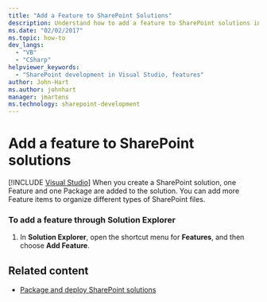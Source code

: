 ```yaml
---
title: "Add a Feature to SharePoint Solutions"
description: Understand how to add a feature to SharePoint solutions in Visual Studio. You can add more feature items to organize different types of SharePoint files.
ms.date: "02/02/2017"
ms.topic: how-to
dev_langs:
  - "VB"
  - "CSharp"
helpviewer_keywords:
  - "SharePoint development in Visual Studio, features"
author: John-Hart
ms.author: johnhart
manager: jmartens
ms.technology: sharepoint-development
---
```

# Add a feature to SharePoint solutions

 [!INCLUDE [Visual Studio](~/includes/applies-to-version/vs-windows-only.md)]
  When you create a SharePoint solution, one Feature and one Package are added to the solution. You can add more Feature items to organize different types of SharePoint files.

### To add a feature through Solution Explorer

1. In **Solution Explorer**, open the shortcut menu for **Features**, and then choose **Add Feature**.

## Related content
- [Package and deploy SharePoint solutions](../sharepoint/packaging-and-deploying-sharepoint-solutions.md)
